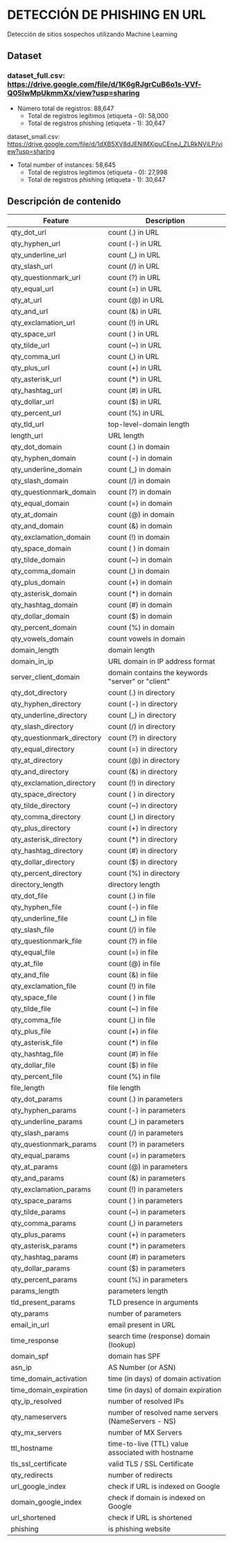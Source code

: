 # DETECCIÓN DE PHISHING EN URL
Detección de sitios sospechos utilizando Machine Learning

## Dataset
### dataset_full.csv: https://drive.google.com/file/d/1K6gRJgrCuB6o1s-VVf-Q05IwMpUkmmXx/view?usp=sharing
- Número total de registros: 88,647
    - Total de registros legítimos (etiqueta - 0): 58,000
    - Total de registros phishing (etiqueta - 1): 30,647

dataset_small.csv: https://drive.google.com/file/d/1dXB5XV8dJENIMXipuCEneJ_ZLRkNViLP/view?usp=sharing
- Total number of instances: 58,645
  - Total de registros legítimos (etiqueta - 0): 27,998
  - Total de registros phishing (etiqueta - 1): 30,647
  
## Descripción de contenido

|          Feature           |                   Description                      |
|----------------------------|----------------------------------------------------|
| qty_dot_url                | count (.) in URL                                   |
| qty_hyphen_url             | count (-) in URL                                   |
| qty_underline_url          | count (_) in URL                                   |
| qty_slash_url              | count (/) in URL                                   |
| qty_questionmark_url       | count (?) in URL                                   |
| qty_equal_url              | count (=) in URL                                   |
| qty_at_url                 | count (@) in URL                                   |
| qty_and_url                | count (&) in URL                                   |
| qty_exclamation_url        | count (!) in URL                                   |
| qty_space_url	             | count ( ) in URL                                   |
| qty_tilde_url	             | count (~) in URL                                   |
| qty_comma_url	             | count (,) in URL                                   |
| qty_plus_url	             | count (+) in URL                                   |
| qty_asterisk_url	         | count (*) in URL                                   |
| qty_hashtag_url	         | count (#) in URL                                   |
| qty_dollar_url	         | count ($) in URL                                   |
| qty_percent_url	         | count (%) in URL                                   |
| qty_tld_url	             | top-level-domain length                            |
| length_url	             | URL length                                         |
| qty_dot_domain	         | count (.) in domain                                |
| qty_hyphen_domain	         | count (-) in domain                                |
| qty_underline_domain       | count (_) in domain                                |
| qty_slash_domain	         | count (/) in domain                                |
| qty_questionmark_domain    | count (?) in domain                                |
| qty_equal_domain           | count (=) in domain                                |
| qty_at_domain              | count (@) in domain                                |
| qty_and_domain             | count (&) in domain                                |
| qty_exclamation_domain     | count (!) in domain                                |
| qty_space_domain           | count ( ) in domain                                |
| qty_tilde_domain           | count (~) in domain                                |
| qty_comma_domain           | count (,) in domain                                |
| qty_plus_domain            | count (+) in domain                                |
| qty_asterisk_domain        | count (*) in domain                                |
| qty_hashtag_domain         | count (#) in domain                                |
| qty_dollar_domain          | count ($) in domain                                |
| qty_percent_domain         | count (%) in domain                                |
| qty_vowels_domain          | count vowels in domain                             |
| domain_length              | domain length                                      |
| domain_in_ip               | URL domain in IP address format                    |
| server_client_domain       | domain contains the keywords "server" or "client"  |
| qty_dot_directory	         | count (.) in directory                             |
| qty_hyphen_directory       | count (-) in directory                             |
| qty_underline_directory    | count (_) in directory                             |
| qty_slash_directory        | count (/) in directory                             |
| qty_questionmark_directory | count (?) in directory                             |
| qty_equal_directory        | count (=) in directory                             |
| qty_at_directory           | count (@) in directory                             |
| qty_and_directory          | count (&) in directory                             |
| qty_exclamation_directory	 | count (!) in directory                             |
| qty_space_directory        | count ( ) in directory                             |
| qty_tilde_directory        | count (~) in directory                             |
| qty_comma_directory        | count (,) in directory                             |
| qty_plus_directory         | count (+) in directory                             |
| qty_asterisk_directory     | count (*) in directory                             |
| qty_hashtag_directory      | count (#) in directory                             |
| qty_dollar_directory       | count ($) in directory                             |
| qty_percent_directory      | count (%) in directory                             |
| directory_length           | directory length                                   |
| qty_dot_file               | count (.) in file                                  |
| qty_hyphen_file            | count (-) in file                                  |
| qty_underline_file         | count (_) in file                                  |
| qty_slash_file             | count (/) in file                                  |
| qty_questionmark_file      | count (?) in file                                  |
| qty_equal_file             | count (=) in file                                  |
| qty_at_file                | count (@) in file                                  |
| qty_and_file               | count (&) in file                                  |
| qty_exclamation_file       | count (!) in file                                  |
| qty_space_file             | count ( ) in file                                  |
| qty_tilde_file             | count (~) in file                                  |
| qty_comma_file             | count (,) in file                                  |
| qty_plus_file	             | count (+) in file                                  |
| qty_asterisk_file          | count (*) in file                                  |
| qty_hashtag_file           | count (#) in file                                  |
| qty_dollar_file            | count ($) in file                                  |
| qty_percent_file           | count (%) in file                                  |
| file_length                | file length                                        |
| qty_dot_params             | count (.) in parameters                            |
| qty_hyphen_params          | count (-) in parameters                            |
| qty_underline_params       | count (_) in parameters                            |
| qty_slash_params           | count (/) in parameters                            |
| qty_questionmark_params    | count (?) in parameters                            |
| qty_equal_params           | count (=) in parameters                            |
| qty_at_params              | count (@) in parameters                            |
| qty_and_params             | count (&) in parameters                            |
| qty_exclamation_params     | count (!) in parameters                            |
| qty_space_params           | count ( ) in parameters                            |
| qty_tilde_params           | count (~) in parameters                            |
| qty_comma_params           | count (,) in parameters                            |
| qty_plus_params            | count (+) in parameters                            |
| qty_asterisk_params        | count (*) in parameters                            |
| qty_hashtag_params         | count (#) in parameters                            |
| qty_dollar_params          | count ($) in parameters                            |
| qty_percent_params         | count (%) in parameters                            |
| params_length              | parameters length                                  |
| tld_present_params         | TLD presence in arguments                          |
| qty_params                 | number of parameters                               |
| email_in_url               | email present in URL                               |
| time_response              | search time (response) domain (lookup)             |
| domain_spf                 | domain has SPF                                     |
| asn_ip                     | AS Number (or ASN)                                 |
| time_domain_activation     | time (in days) of domain activation                |
| time_domain_expiration     | time (in days) of domain expiration                |
| qty_ip_resolved            | number of resolved IPs                             |
| qty_nameservers            | number of resolved name servers (NameServers - NS) |
| qty_mx_servers             | number of MX Servers                               |
| ttl_hostname               | time-to-live (TTL) value associated with hostname  |
| tls_ssl_certificate        | valid TLS / SSL Certificate                        |
| qty_redirects              | number of redirects                                |
| url_google_index           | check if URL is indexed on Google                  |
| domain_google_index        | check if domain is indexed on Google               |
| url_shortened              | check if URL is shortened                          |
| phishing                   | is phishing website                                |
